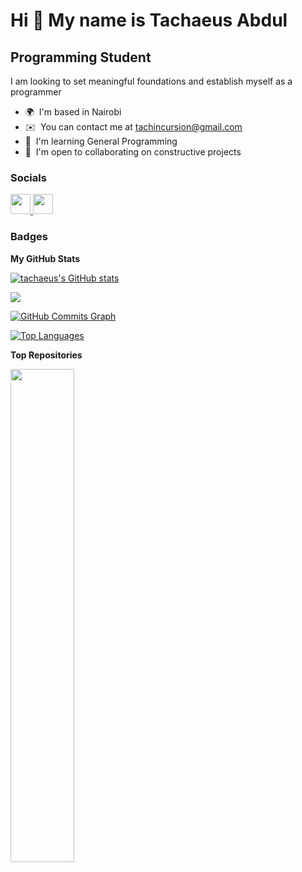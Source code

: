 Hi 👋 My name is Tachaeus Abdul
===============================

Programming Student
-------------------

I am looking to set meaningful foundations and establish myself as a programmer

* 🌍  I'm based in Nairobi
* ✉️  You can contact me at [tachincursion@gmail.com](mailto:tachincursion@gmail.com)
* 🧠  I'm learning General Programming
* 🤝  I'm open to collaborating on constructive projects


### Socials

<p align="left"> <a href="https://www.github.com/tachaeus" target="_blank" rel="noreferrer"> <picture> <source media="(prefers-color-scheme: dark)" srcset="https://raw.githubusercontent.com/danielcranney/readme-generator/main/public/icons/socials/github-dark.svg" /> <source media="(prefers-color-scheme: light)" srcset="https://raw.githubusercontent.com/danielcranney/readme-generator/main/public/icons/socials/github.svg" /> <img src="https://raw.githubusercontent.com/danielcranney/readme-generator/main/public/icons/socials/github.svg" width="32" height="32" /> </picture> </a> <a href="https://www.linkedin.com/in/tachaeusabdul" target="_blank" rel="noreferrer"> <picture> <source media="(prefers-color-scheme: dark)" srcset="https://raw.githubusercontent.com/danielcranney/readme-generator/main/public/icons/socials/linkedin-dark.svg" /> <source media="(prefers-color-scheme: light)" srcset="https://raw.githubusercontent.com/danielcranney/readme-generator/main/public/icons/socials/linkedin.svg" /> <img src="https://raw.githubusercontent.com/danielcranney/readme-generator/main/public/icons/socials/linkedin.svg" width="32" height="32" /> </picture> </a></p>

### Badges

<b>My GitHub Stats</b>

<a href="http://www.github.com/tachaeus"><img src="https://github-readme-stats.vercel.app/api?username=tachaeus&show_icons=true&hide=&count_private=true&title_color=0891b2&text_color=ffffff&icon_color=0891b2&bg_color=1c1917&hide_border=true&show_icons=true" alt="tachaeus's GitHub stats" /></a>

<a href="http://www.github.com/tachaeus"><img src="https://github-readme-streak-stats.herokuapp.com/?user=tachaeus&stroke=ffffff&background=1c1917&ring=0891b2&fire=0891b2&currStreakNum=ffffff&currStreakLabel=0891b2&sideNums=ffffff&sideLabels=ffffff&dates=ffffff&hide_border=true" /></a>

<a href="http://www.github.com/tachaeus"><img src="https://github-readme-activity-graph.cyclic.app/graph?username=tachaeus&bg_color=1c1917&color=ffffff&line=0891b2&point=ffffff&area_color=1c1917&area=true&hide_border=true&custom_title=GitHub%20Commits%20Graph" alt="GitHub Commits Graph" /></a>

<a href="https://github.com/tachaeus" align="left"><img src="https://github-readme-stats.vercel.app/api/top-langs/?username=tachaeus&langs_count=10&title_color=0891b2&text_color=ffffff&icon_color=0891b2&bg_color=1c1917&hide_border=true&locale=en&custom_title=Top%20%Languages" alt="Top Languages" /></a>

<b>Top Repositories</b>

<div width="100%" align="center"><a href="https://github.com/tachaeus/tachaeus" align="left"><img align="left" width="45%" src="https://github-readme-stats.vercel.app/api/pin/?username=tachaeus&repo=tachaeus&title_color=0891b2&text_color=ffffff&icon_color=0891b2&bg_color=1c1917&hide_border=true&locale=en" /></a></div><br /><br /><br /><br /><br /><br /><br />
